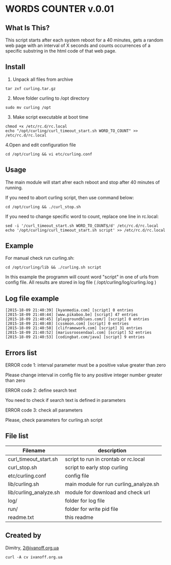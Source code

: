 # WORDS COUNTER v.0.01

## What Is This?

This script starts after each system reboot for a 40 minutes, gets a random web page
with an interval of X seconds and counts occurrences of a specific substring in the 
html code of that web page.


## Install

1. Unpack all files from archive

```
tar zxf curling.tar.gz
```

2. Move folder curling to /opt directory

```
sudo mv curling /opt
```

3. Make script executable at boot time

```
chmod +x /etc/rc.d/rc.local
echo "/opt/curling/curl_timeout_start.sh WORD_TO_COUNT" >> /etc/rc.d/rc.local
```

4.Open and edit configuration file

```
cd /opt/curling && vi etc/curling.conf
```

## Usage

The main module will start afrer each reboot and stop after 40 minutes of running.

If you need to abort curling script, then use command below:

`cd /opt/curling && ./curl_stop.sh`

If you need to change specific word to count, replace one line in rc.local:

```
sed -i '/curl_timeout_start.sh WORD_TO_COUNT$/d' /etc/rc.d/rc.local
echo '/opt/curling/curl_timeout_start.sh script' >> /etc/rc.d/rc.local
```


## Example

For manual check run curling.sh: 

```
cd /opt/curling/lib && ./curling.sh script
```

In this example the programm will count word "script" in one of urls from config file.
All results are stored in log file ( /opt/curling/log/curling.log )


## Log file example

```
[2015-18-09 21:40:39] [kyanmedia.com] [script] 0 entries
[2015-18-09 21:40:44] [www.pikaboo.be] [script] 47 entries
[2015-18-09 21:40:45] [playgroundblues.com/] [script] 0 entries
[2015-18-09 21:40:48] [cssmoon.com] [script] 0 entries
[2015-18-09 21:40:50] [cliframework.com] [script] 31 entries
[2015-18-09 21:40:52] [mariusroosendaal.com] [script] 52 entries
[2015-18-09 21:40:53] [codingbat.com/java] [script] 9 entries
```


## Errors list

ERROR code 1: interval parameter must be a positive value greater than zero

Please change interval in config file to any positive integer number greater than zero

ERROR code 2: define search text

You need to check if search text is defined in parameters

ERROR code 3: check all parameters

Please, check parameters for curling.sh script


## File list

Filename     | description
-------------|---------------------
curl_timeout_start.sh  | script to run in crontab or rc.local
curl_stop.sh           | script to early stop curling
etc/curling.conf       | config file
lib/curling.sh         | main module for run curling_analyze.sh
lib/curling_analyze.sh | module for download and check url
log/                   | folder for log file
run/                   | folder for write pid file
readme.txt             | this readme


## Created by

Dimitry, 2@ivanoff.org.ua

`curl -A cv ivanoff.org.ua`

